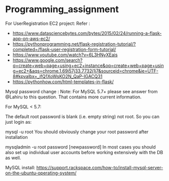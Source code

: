 # Programming_assignment

For UserRegistration EC2 project: Refer :
- https://www.datasciencebytes.com/bytes/2015/02/24/running-a-flask-app-on-aws-ec2/
- https://pythonprogramming.net/flask-registration-tutorial/?completed=/flask-user-registration-form-tutorial/
- https://www.youtube.com/watch?v=6L3HNyXEais
- https://www.google.com/search?q=create+web+page+using+ec2+instance&oq=create+web+page+using+ec2+&aqs=chrome.1.69i57j33.7732j1j7&sourceid=chrome&ie=UTF-8#kpvalbx=_ifQ1XoWsKO2N_QaP-IGACQ31
- https://pythonhow.com/html-templates-in-flask/

Mysql password change : 
Note: For MySQL 5.7+ please see answer from @Lahiru to this question. That contains more current information.

For MySQL < 5.7:

The default root password is blank (i.e. empty string) not root. So you can just login as:

mysql -u root
You should obviously change your root password after installation

mysqladmin -u root password [newpassword]
In most cases you should also set up individual user accounts before working extensively with the DB as well.


MySQL install:
https://support.rackspace.com/how-to/install-mysql-server-on-the-ubuntu-operating-system/
